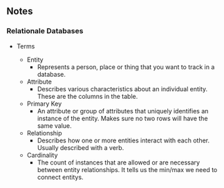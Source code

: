 ## Notes

### Relationale Databases

- Terms

  - Entity
    - Represents a person, place or thing that you want to track in a database.
  - Attribute
    - Describes various characteristics about an individual entity. These are the columns in the table.
  - Primary Key
    - An attribute or group of attributes that uniquely identifies an instance of the entity. Makes sure no two rows will have the same value.
  - Relationship
    - Describes how one or more entities interact with each other. Usually described with a verb.
  - Cardinality
    - The count of instances that are allowed or are necessary between entity relationships. It tells us the min/max we need to connect entitys.